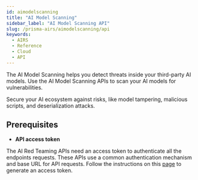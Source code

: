```yaml
---
id: aimodelscanning
title: "AI Model Scanning"
sidebar_label: "AI Model Scanning API"
slug: /prisma-airs/aimodelscanning/api
keywords:
  - AIRS
  - Reference
  - Cloud
  - API
---
```


The AI Model Scanning helps you detect threats inside your third-party AI models.
Use the AI Model Scanning APIs to scan your AI models for vulnerabilities.

Secure your AI ecosystem against risks, like model tampering, malicious scripts, and deserialization attacks.

## Prerequisites

- **API access token**

The AI Red Teaming APIs need an access token to authenticate all the endpoints requests. These APIs use a common authentication mechanism and base URL for API requests.
Follow the instructions on this [page](https://pan.dev/sase/api/auth/post-auth-v-1-oauth-2-access-token/) to generate an access token.

